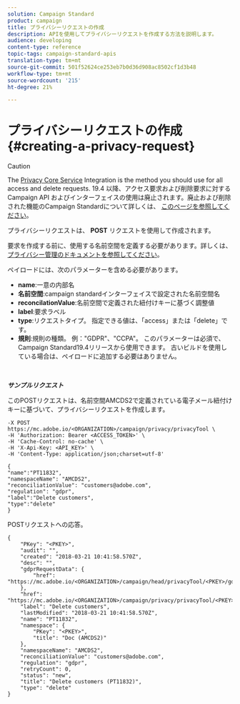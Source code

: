 ```yaml
---
solution: Campaign Standard
product: campaign
title: プライバシーリクエストの作成
description: APIを使用してプライバシーリクエストを作成する方法を説明します。
audience: developing
content-type: reference
topic-tags: campaign-standard-apis
translation-type: tm+mt
source-git-commit: 501f52624ce253eb7b0d36d908ac8502cf1d3b48
workflow-type: tm+mt
source-wordcount: '215'
ht-degree: 21%

---
```



# プライバシーリクエストの作成 {#creating-a-privacy-request}

>[!CAUTION]
>
>The [Privacy Core Service](https://adobe.io/apis/cloudplatform/gdpr.html) Integration is the method you should use for all access and delete requests. 19.4 以降、アクセス要求および削除要求に対する Campaign API およびインターフェイスの使用は廃止されます。廃止および削除された機能のCampaign Standardについて詳しくは、 [このページを参照してください](https://helpx.adobe.com/jp/campaign/kb/acs-deprecated-and-removed-features.html)。

プライバシーリクエストは、 **POST** リクエストを使用して作成されます。

 要求を作成する前に、使用する名前空間を定義する必要があります。詳しくは、 [プライバシー管理のドキュメントを参照してください](https://helpx.adobe.com/jp/campaign/kb/acs-privacy.html#ManagingPrivacyRequests)。

ペイロードには、次のパラメーターを含める必要があります。

* **name**:一意の内部名
* **名前空間**:campaign standardインターフェイスで設定された名前空間名
* **reconcilationValue**:名前空間で定義された紐付けキーに基づく調整値
* **label**:要求ラベル
* **type**:リクエストタイプ。 指定できる値は、「access」または「delete」です。
* **規則**:規則の種類。 例：&quot;GDPR&quot;、&quot;CCPA&quot;。 このパラメーターは必須で、Campaign Standard19.4リリースから使用できます。 古いビルドを使用している場合は、ペイロードに追加する必要はありません。

<br/>

***サンプルリクエスト***

このPOSTリクエストは、名前空間AMCDS2で定義されている電子メール紐付けキーに基づいて、プライバシーリクエストを作成します。

```
-X POST https://mc.adobe.io/<ORGANIZATION>/campaign/privacy/privacyTool \
-H 'Authorization: Bearer <ACCESS_TOKEN>' \
-H 'Cache-Control: no-cache' \
-H 'X-Api-Key: <API_KEY>' \
-H 'Content-Type: application/json;charset=utf-8'

{
"name":"PT11832",
"namespaceName": "AMCDS2",
"reconciliationValue": "customers@adobe.com",
"regulation": "gdpr",
"label":"Delete customers",
"type":"delete"
}
```

POSTリクエストへの応答。

```
{
    "PKey": "<PKEY>",
    "audit": "",
    "created": "2018-03-21 10:41:58.570Z",
    "desc": "",
    "gdprRequestData": {
        "href": "https://mc.adobe.io/<ORGANIZATION>/campaign/head/privacyTool/<PKEY>/gdprRequestData/"
    },
    "href": "https://mc.adobe.io/<ORGANIZATION>/campaign/privacy/privacyTool/<PKEY>",
    "label": "Delete customers",
    "lastModified": "2018-03-21 10:41:58.570Z",
    "name": "PT11832",
    "namespace": {
        "PKey": "<PKEY>",
        "title": "Doc (AMCDS2)"
    },
    "namespaceName": "AMCDS2",
    "reconciliationValue": "customers@adobe.com",
    "regulation": "gdpr",
    "retryCount": 0,
    "status": "new",
    "title": "Delete customers (PT11832)",
    "type": "delete"
}
```
